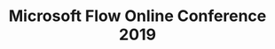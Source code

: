 ---
state: Virtual
region: Virtual
title: Microsoft Flow Online Conference 2019
event_url: https://www.eventbrite.com/e/microsoft-flow-online-conference-2019-tickets-64261485834
start_date: 2019-09-10
cost: FREE
topics: [ microsoft, o365, flow ]
---